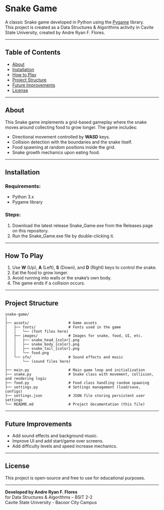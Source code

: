 # Snake Game

A classic Snake game developed in Python using the [Pygame](https://www.pygame.org/) library.  
This project is created as a Data Structures & Algorithms activity in Cavite State University, created by Andre Ryan F. Flores.

---

## Table of Contents
- [About](#about)
- [Installation](#installation)
- [How to Play](#how-to-play)
- [Project Structure](#project-structure)
- [Future Improvements](#future-improvements)
- [License](#license)

---

## About

This Snake game implements a grid-based gameplay where the snake moves around collecting food to grow longer. The game includes:

- Directional movement controlled by **WASD** keys.
- Collision detection with the boundaries and the snake itself.
- Food spawning at random positions inside the grid.
- Snake growth mechanics upon eating food.
  
---

## Installation

### Requirements:
- Python 3.x
- Pygame library

### Steps:

1. Download the latest release Snake_Game.exe from the Releases page on this repository.
2. Run the Snake_Game.exe file by double-clicking it.

---

## How To Play

1. Use **W** (Up), **A** (Left), **S** (Down), and **D** (Right) keys to control the snake.
2. Eat the food to grow longer.
3. Avoid running into walls or the snake’s own body.
4. The game ends if a collision occurs.

---

## Project Structure
  ```
  snake-game/
  │
  ├── assets/                  # Game assets
  │   ├── fonts/               # Fonts used in the game
  │   │   └── (font files here)
  │   ├── images/              # Images for snake, food, UI, etc.
  │   │   ├── snake_head_{color}.png
  │   │   ├── snake_body_{color}.png
  │   │   ├── snake_tail_{color}.png
  │   │   └── food.png
  │   └── sfx/                 # Sound effects and music
  │       └── (sound files here)
  │
  ├── main.py                  # Main game loop and initialization
  ├── snake.py                 # Snake class with movement, collision, and rendering logic
  ├── food.py                  # Food class handling random spawning
  ├── settings.py              # Settings management (load/save, configs)
  ├── settings.json            # JSON file storing persistent user settings
  └── README.md                # Project documentation (this file)
  ```

---

## Future Improvements

- Add sound effects and background music.
- Improve UI and add start/game over screens.
- Add difficulty levels and speed increase mechanics.

---

## License

This project is open-source and free to use for educational purposes.

---

**Developed by Andre Ryan F. Flores**<br />
for Data Structures & Algorithms – BSIT 2-2<br />
Cavite State University - Bacoor City Campus

